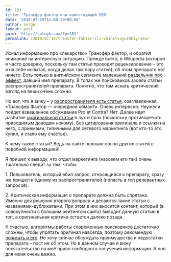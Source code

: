 ```yaml
---
id: 183
title: 'Трансфер фактор или воинствующий SEO'
date: '2010-07-10T15:00:39+00:00'
author: serge
layout: post
guid: 'http://sotnyk.com/?p=183'
permalink: /2010/07/10/transfer-faktor-ili-voinstvuyushhiy-seo/
---
```


Искал информацию про «лекарство» Трансфер фактор, и обратил внимание на интересную ситуацию. Прежде всего, в Wikipedia (которой я часто доверяю, поскольку там статьи проходят рецензирование – это я на себе испытал, когда делал там пару статей), об этом препарате нет ничего. Есть только в английском сегменте маленький [раздельчик про эффект](http://en.wikipedia.org/wiki/Transfer_factor), давший имя препарату. В топах же поисковиков засели статьи распространителей препарата. Понятно, что там искать критический взгляд на вещи очень сложно.

Но вот, что я вижу – у [распространителя есть статья](http://www.a-factor.com/popul21.html), озаглавленная: «Трансфер Фактор — очередной обман?». Очень интересно. Неужели пойдет взвешенное обсуждение Pro et Contra? Нет. Далее идет разбитие [оригинальной статьи](http://hepolife.ru/transfer-faktor-ocherednoj-chudo-bad/) в пух и прах (поскольку противоречить приводимым доводам некому). Без цитирования оригинала и ссылки на него, с приемами, типичными для сетевого маркетинга (вот кто-то это купил, и стало ему счастье).  
  
К чему такие статьи? Ведь на сайте полным-полно других статей с подобной информацией!

Я пришел к выводу, что отдел маркетинга (назовем его так) очень тщательно следит за тем, чтобы:

1\. Пользователь, который вбил запрос, относящийся к препарату, сразу же пришел к одному из распространителей (попасть в топ релевантных запросов).

2\. Критическая информация о препарате должна быть спрятана.  
Именно для решения второго вопроса и делаются такие статьи с названиями-дубликатами. При этом в них вносится контент, который (в совокупности с большим рейтингом сайта) выводит данную статью в топ, а оригинальная критика остается далеко позади.

К счастью, алгоритмы работы современных поисковиков достаточно сложны, чтобы упрятать оригинал навсегда, поэтому рекомендую [почитать и его](http://hepolife.ru/transfer-faktor-ocherednoj-chudo-bad/). Не хочу сейчас обсуждать преимущества и недостатки препарата – пост не об этом. Но в данном случае я вижу посягательство на моё право свободного получения информации. А оно для меня очень важно.